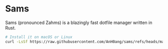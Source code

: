 # Sams

Sams (pronounced Zahms) is a blazingly fast dotfile manager written in Rust.

```sh
# Install it on macOS or Linux
curl -LsSf https://raw.githubusercontent.com/AnH0ang/sams/refs/heads/main/install.sh | sh
```
